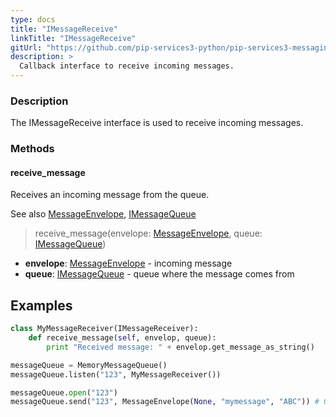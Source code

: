 ```yaml
---
type: docs
title: "IMessageReceive"
linkTitle: "IMessageReceive"
gitUrl: "https://github.com/pip-services3-python/pip-services3-messaging-python"
description: >
  Callback interface to receive incoming messages.
---
```


### Description

The IMessageReceive interface is used to receive incoming messages. 

### Methods

#### receive_message
Receives an incoming message from the queue.

See also [MessageEnvelope](../message_envelope), [IMessageQueue](../imessage_queue)

> receive_message(envelope: [MessageEnvelope](../message_envelope), queue: [IMessageQueue](../imessage_queue))

- **envelope**: [MessageEnvelope](../message_envelope) - incoming message
- **queue**: [IMessageQueue](../imessage_queue) - queue where the message comes from

## Examples

```python
class MyMessageReceiver(IMessageReceiver):
    def receive_message(self, envelop, queue):
        print "Received message: " + envelop.get_message_as_string()

messageQueue = MemoryMessageQueue()
messageQueue.listen("123", MyMessageReceiver())

messageQueue.open("123")
messageQueue.send("123", MessageEnvelope(None, "mymessage", "ABC")) # Output in console: "ABC"
```
